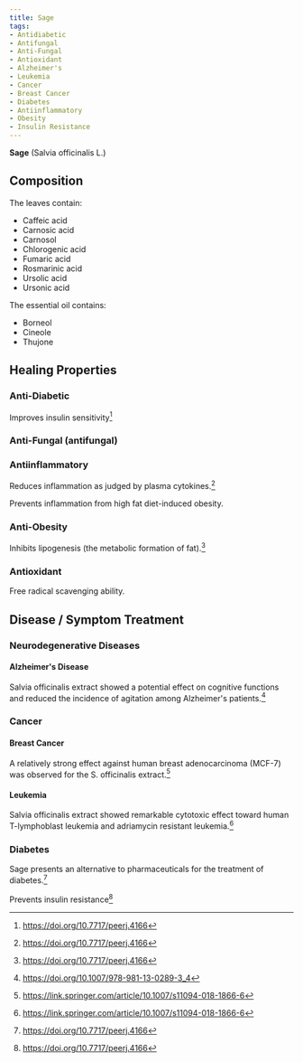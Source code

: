 ```yaml
---
title: Sage
tags:
- Antidiabetic
- Antifungal
- Anti-Fungal
- Antioxidant
- Alzheimer's
- Leukemia
- Cancer
- Breast Cancer
- Diabetes
- Antiinflammatory
- Obesity
- Insulin Resistance
---
```

**Sage** (Salvia officinalis L.)

## Composition

The leaves contain: 
- Caffeic acid
- Carnosic acid
- Carnosol
- Chlorogenic acid
- Fumaric acid
- Rosmarinic acid
- Ursolic acid
- Ursonic acid

The essential oil contains:
- Borneol
- Cineole
- Thujone

## Healing Properties

### Anti-Diabetic

Improves insulin sensitivity[^1]

### Anti-Fungal (antifungal)

### Antiinflammatory

Reduces inflammation as judged by plasma cytokines.[^1]

Prevents inflammation from high fat diet-induced obesity.

### Anti-Obesity

Inhibits lipogenesis (the metabolic formation of fat).[^1]

### Antioxidant

Free radical scavenging ability.

## Disease / Symptom Treatment

### Neurodegenerative Diseases

#### Alzheimer's Disease

Salvia officinalis extract showed a potential effect on cognitive functions and reduced the incidence of agitation among Alzheimer's patients.[^2]

### Cancer

#### Breast Cancer

A relatively strong effect against human breast adenocarcinoma (MCF-7) was observed for the S. officinalis extract.[^3]

#### Leukemia

Salvia officinalis extract showed remarkable cytotoxic effect toward human T-lymphoblast leukemia and adriamycin resistant leukemia.[^3]

### Diabetes

Sage presents an alternative to pharmaceuticals for the treatment of diabetes.[^1]

Prevents insulin resistance[^1]

[^1]: https://doi.org/10.7717/peerj.4166

[^2]: https://doi.org/10.1007/978-981-13-0289-3_4

[^3]: https://link.springer.com/article/10.1007/s11094-018-1866-6